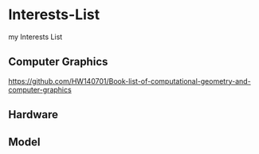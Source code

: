 # Interests-List
my Interests List

## Computer Graphics
https://github.com/HW140701/Book-list-of-computational-geometry-and-computer-graphics

## Hardware

## Model
